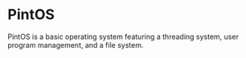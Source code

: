 # PintOS
PintOS is a basic operating system featuring a threading system, user program management, and a file system.
